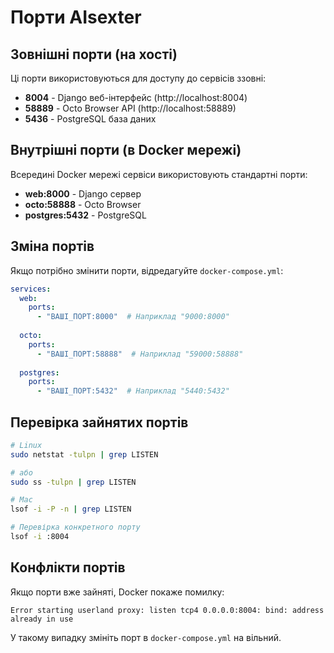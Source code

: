 # Порти AIsexter

## Зовнішні порти (на хості)

Ці порти використовуються для доступу до сервісів ззовні:

- **8004** - Django веб-інтерфейс (http://localhost:8004)
- **58889** - Octo Browser API (http://localhost:58889)
- **5436** - PostgreSQL база даних

## Внутрішні порти (в Docker мережі)

Всередині Docker мережі сервіси використовують стандартні порти:

- **web:8000** - Django сервер
- **octo:58888** - Octo Browser
- **postgres:5432** - PostgreSQL

## Зміна портів

Якщо потрібно змінити порти, відредагуйте `docker-compose.yml`:

```yaml
services:
  web:
    ports:
      - "ВАШІ_ПОРТ:8000"  # Наприклад "9000:8000"
  
  octo:
    ports:
      - "ВАШІ_ПОРТ:58888"  # Наприклад "59000:58888"
  
  postgres:
    ports:
      - "ВАШІ_ПОРТ:5432"  # Наприклад "5440:5432"
```

## Перевірка зайнятих портів

```bash
# Linux
sudo netstat -tulpn | grep LISTEN

# або
sudo ss -tulpn | grep LISTEN

# Mac
lsof -i -P -n | grep LISTEN

# Перевірка конкретного порту
lsof -i :8004
```

## Конфлікти портів

Якщо порти вже зайняті, Docker покаже помилку:

```
Error starting userland proxy: listen tcp4 0.0.0.0:8004: bind: address already in use
```

У такому випадку змініть порт в `docker-compose.yml` на вільний.


